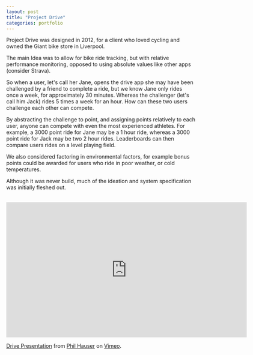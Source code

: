 ```yaml
---
layout: post
title: "Project Drive"
categories: portfolio
---
```


Project Drive was designed in 2012, for a client who loved cycling and owned the Giant bike store in Liverpool.

The main Idea was to allow for bike ride tracking, but with relative performance monitoring, opposed to using absolute values like other apps (consider Strava).

So when a user, let's call her Jane, opens the drive app she may have been challenged by a friend to complete a ride, but we know Jane only rides once a week, for approximately 30 minutes. Whereas the challenger (let's call him Jack) rides 5 times a week for an hour. How can these two users challenge each other can compete.

By abstracting the challenge to point, and assigning points relatively to each user, anyone can compete with even the most experienced athletes. For example, a 3000 point ride for Jane may be a 1 hour ride, whereas a 3000 point ride for Jack may be two 2 hour rides. Leaderboards can then compare users rides on a level playing field.

We also considered factoring in environmental factors, for example bonus points could be awarded for users who ride in poor weather, or cold temperatures.

Although it was never build, much of the ideation and system specification was initially fleshed out.

<br>
<iframe src="https://player.vimeo.com/video/55026962" width="640" height="360" frameborder="0" webkitallowfullscreen mozallowfullscreen allowfullscreen></iframe>
<p><a href="https://vimeo.com/55026962">Drive Presentation</a> from <a href="https://vimeo.com/user8110079">Phil Hauser</a> on <a href="https://vimeo.com">Vimeo</a>.</p>
